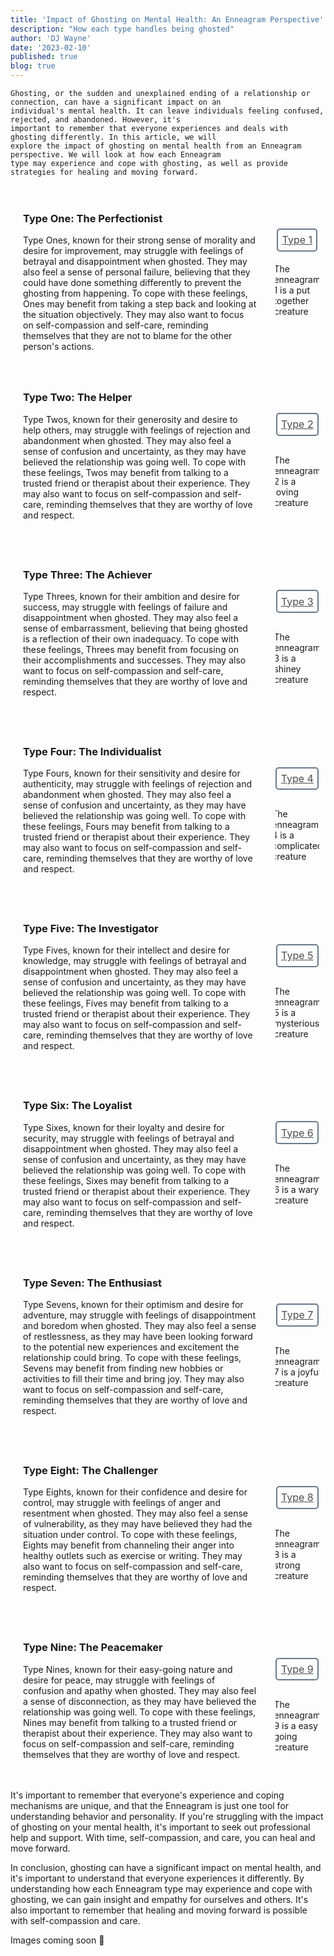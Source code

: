 ```yaml
---
title: 'Impact of Ghosting on Mental Health: An Enneagram Perspective'
description: "How each type handles being ghosted"
author: 'DJ Wayne'
date: '2023-02-10'
published: true
blog: true
---
```


    

    Ghosting, or the sudden and unexplained ending of a relationship or connection, can have a significant impact on an
    individual's mental health. It can leave individuals feeling confused, rejected, and abandoned. However, it's
    important to remember that everyone experiences and deals with ghosting differently. In this article, we will
    explore the impact of ghosting on mental health from an Enneagram perspective. We will look at how each Enneagram
    type may experience and cope with ghosting, as well as provide strategies for healing and moving forward.

<section class="section-main">

  <section class="section-content">
  <h3>Type One: The Perfectionist</h3>
   Type Ones, known for their strong sense of morality and desire for improvement, may struggle
   with feelings of betrayal and disappointment when ghosted. They may also feel a sense of
   personal failure, believing that they could have done something differently to prevent the
   ghosting from happening. To cope with these feelings, Ones may benefit from taking a step back
   and looking at the situation objectively. They may also want to focus on self-compassion and
   self-care, reminding themselves that they are not to blame for the other person's actions.
  </section>

<!-- <hr class="border"/>  -->
  <aside class="section-meta">
  
   <a href="/blog/1" class="a-type">Type 1</a>
   <p>The enneagram 1 is a put together creature</p>

  </aside>
 </section>

 <section class="section-main">
  <section class="section-content">
   <h3>Type Two: The Helper</h3>

   Type Twos, known for their generosity and desire to help others, may struggle with feelings of
   rejection and abandonment when ghosted. They may also feel a sense of confusion and
   uncertainty, as they may have believed the relationship was going well. To cope with these
   feelings, Twos may benefit from talking to a trusted friend or therapist about their
   experience. They may also want to focus on self-compassion and self-care, reminding themselves
   that they are worthy of love and respect.
  </section>

  <aside class="section-meta">
   <a href="/blog/2" class="a-type">Type 2</a>
   <p>The enneagram 2 is a loving creature</p>
  </aside>
 </section>

 <section class="section-main">
  <section class="section-content">
   <h3>Type Three: The Achiever</h3>

   Type Threes, known for their ambition and desire for success, may struggle with feelings of
   failure and disappointment when ghosted. They may also feel a sense of embarrassment,
   believing that being ghosted is a reflection of their own inadequacy. To cope with these
   feelings, Threes may benefit from focusing on their accomplishments and successes. They may
   also want to focus on self-compassion and self-care, reminding themselves that they are worthy
   of love and respect.
  </section>

  <aside class="section-meta">
   <a href="/blog/3" class="a-type">Type 3</a>
   <p>The enneagram 3 is a shiney creature</p>
  </aside>
 </section>

 <section class="section-main">
  <section class="section-content">
   <h3>Type Four: The Individualist</h3>

   Type Fours, known for their sensitivity and desire for authenticity, may struggle with
   feelings of rejection and abandonment when ghosted. They may also feel a sense of confusion
   and uncertainty, as they may have believed the relationship was going well. To cope with these
   feelings, Fours may benefit from talking to a trusted friend or therapist about their
   experience. They may also want to focus on self-compassion and self-care, reminding themselves
   that they are worthy of love and respect.
  </section>

  <aside class="section-meta">
   <a href="/blog/4" class="a-type">Type 4</a>
   <p>The enneagram 4 is a complicated creature</p>
  </aside>
 </section>

 <section class="section-main">
  <section class="section-content">
   <h3>Type Five: The Investigator</h3>

   Type Fives, known for their intellect and desire for knowledge, may struggle with feelings of
   betrayal and disappointment when ghosted. They may also feel a sense of confusion and
   uncertainty, as they may have believed the relationship was going well. To cope with these
   feelings, Fives may benefit from talking to a trusted friend or therapist about their
   experience. They may also want to focus on self-compassion and self-care, reminding themselves
   that they are worthy of love and respect.
  </section>

  <aside class="section-meta">
   <a href="/blog/5" class="a-type">Type 5</a>
   <p>The enneagram 5 is a mysterious creature</p>
  </aside>
 </section>

 <section class="section-main">
  <section class="section-content">
   <h3>Type Six: The Loyalist</h3>

   Type Sixes, known for their loyalty and desire for security, may struggle with feelings of
   betrayal and disappointment when ghosted. They may also feel a sense of confusion and
   uncertainty, as they may have believed the relationship was going well. To cope with these
   feelings, Sixes may benefit from talking to a trusted friend or therapist about their
   experience. They may also want to focus on self-compassion and self-care, reminding themselves
   that they are worthy of love and respect.
  </section>

  <aside class="section-meta">
   <a href="/blog/6" class="a-type">Type 6</a>
   <p>The enneagram 6 is a wary creature</p>
  </aside>
 </section>

 <section class="section-main">
  <section class="section-content">
   <h3>Type Seven: The Enthusiast</h3>

   Type Sevens, known for their optimism and desire for adventure, may struggle with feelings of
   disappointment and boredom when ghosted. They may also feel a sense of restlessness, as they
   may have been looking forward to the potential new experiences and excitement the relationship
   could bring. To cope with these feelings, Sevens may benefit from finding new hobbies or
   activities to fill their time and bring joy. They may also want to focus on self-compassion
   and self-care, reminding themselves that they are worthy of love and respect.
  </section>

  <aside class="section-meta">
   <a href="/blog/7" class="a-type">Type 7</a>
   <p>The enneagram 7 is a joyful creature</p>
  </aside>
 </section>

 <section class="section-main">
  <section class="section-content">
   <h3>Type Eight: The Challenger</h3>

   Type Eights, known for their confidence and desire for control, may struggle with feelings of
   anger and resentment when ghosted. They may also feel a sense of vulnerability, as they may
   have believed they had the situation under control. To cope with these feelings, Eights may
   benefit from channeling their anger into healthy outlets such as exercise or writing. They may
   also want to focus on self-compassion and self-care, reminding themselves that they are worthy
   of love and respect.
  </section>

  <aside class="section-meta">
   <a href="/blog/8" class="a-type">Type 8</a>
   <p>The enneagram 8 is a strong creature</p>
  </aside>
 </section>

 <section class="section-main">
  <section class="section-content">
   <h3>Type Nine: The Peacemaker</h3>

   Type Nines, known for their easy-going nature and desire for peace, may struggle with feelings
   of confusion and apathy when ghosted. They may also feel a sense of disconnection, as they may
   have believed the relationship was going well. To cope with these feelings, Nines may benefit
   from talking to a trusted friend or therapist about their experience. They may also want to
   focus on self-compassion and self-care, reminding themselves that they are worthy of love and
   respect.
  </section>

  <aside class="section-meta">
   <a href="/blog/9" class="a-type">Type 9</a>
   <p>The enneagram 9 is a easy going creature</p>
  </aside>
 </section>

It's important to remember that everyone's experience and coping mechanisms are unique, and that the Enneagram is just
one tool for understanding behavior and personality. If you're struggling with the impact of ghosting on your mental
health, it's important to seek out professional help and support. With time, self-compassion, and care, you can heal and
move forward.

In conclusion, ghosting can have a significant impact on mental health, and it's important to understand that everyone
experiences it differently. By understanding how each Enneagram type may experience and cope with ghosting, we can gain
insight and empathy for ourselves and others. It's also important to remember that healing and moving forward is
possible with self-compassion and care.


<p>Images coming soon 🚧</p>

<style lang="scss">
    .section-main {
        display: flex;
        justify-content: center;
        align-items: center;
    }

    .section-content {
        /*border-right: 4px solid slategrey;*/
        margin: 10px;
        padding: 10px;
        transition: transform .7s ease-in-out;
        flex: 1;
    }

    .section-meta {
        margin: 10px;
        padding: 10px;
        /*transform: rotate(90deg);*/
        /*transition: transform .7s ease-in-out;*/
        transition: all 1s ease-in-out;
        text-overflow: ellipsis;
        /*max-width: 10rem;*/
        max-height: 10rem;
        overflow: hidden;
        transition-timing-function: linear;
        display: flex;
        align-items: center;
        flex-direction: column;
        width: 10%;
    }
    .border {
        border-left: 4px solid slategrey;

    }
    

    .section-meta:hover {
        /*transform: rotate(360deg);*/
        max-width: 100%;
        /*max-height: 100%;*/
        overflow-y: scroll;
        margin-left: 10px;
        display: flex;
        width: 20%;
        align-items: center;
        flex-direction: column;
        /*transform: scale(1.1);*/
    }

    .section-meta:hover:hover:after {
        overflow-y: scroll;
    }
     .section-meta:hover:after {
        overflow-y: scroll;
    }

    .a-type {
        /* background-color: hsl(222, 15%, 19%); */
        border: hsl(212, 15%, 48%) 2px solid;
        border-radius: 5px;
        padding: 10px 20px;
        color: #000000B3;
        font-size: 16px;
        margin: 1rem;
        padding: 0.4rem;
        white-space: nowrap;
    }

    aside::-webkit-scrollbar {
        width: 4px;
    }

    aside::-webkit-scrollbar-track {
        box-shadow: 0 0 4px slategrey;
    }

    aside::-webkit-scrollbar-thumb {
        background-color: slategrey;
        /*outline: .5px solid slategrey;*/
    }

    @media all and (max-width: 576px) {
        .section-main {
            display: block;
        }

        .section-content {
            /*border-right: 4px solid slategrey;*/
            margin: 10px;
            padding: 10px;
            /* transition: transform .7s ease-in-out; */
            /* flex: 1; */
        }

        .section-meta {
            margin: 10px;
            padding: 10px;
            /*transform: rotate(90deg);*/
            /*transition: transform .7s ease-in-out;*/
            transition: all 1s ease-in-out;
            text-overflow: ellipsis;
            /*max-width: 10rem;*/
            max-height: none;
            overflow: hidden;
            transition-timing-function: linear;
            display: flex;
            
            width: 100%;
            margin-bottom: 2rem;
        }

    }
</style>
